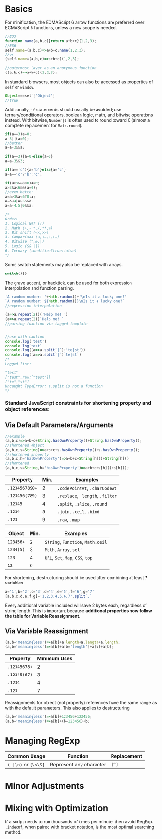 # Basics
For minification, the ECMAScript 6 arrow functions are preferred over ECMAScript 5 functions, unless a new scope is needed.
```js
//ES5
function name(a,b,c){return a+b+c}(1,2,3);
//ES6
self.name=(a,b,c)=>a+b+c;name(1,2,3);
//or
(self.name=(a,b,c)=>a+b+c)(1,2,3);

//outermost layer as an anonymous function
((a,b,c)=>a+b+c)(1,2,3);
```
In standard browsers, most objects can also be accessed as properties of `self` or `window`.
```js
Object===self['Object']
//true
```
Additionally, `if` statements should usually be avoided; use ternary/conditional operators, boolean logic, math, and bitwise operations instead. With bitwise, `Number|0` is often used to round toward 0 (almost a complete replacement for `Math.round`).
```js
if(a==3)a=0;
a-3||(a=0);
//better
a=a-3&&a;

if(a==3){a=0}else{a=3}
a=a-3&&3;

if(a=='c'){a='b'}else{a='c'}
a=a=='c'?'b':'c';

if(a>3&&a<6)a=0;
a>3&a<6&&(a=0);
//even better
a=a>3&a<6?0:a;
a=a<4|a>5&&a;
a=a-4.5|0&&a;

/*
Order:
1. Logical NOT (!)
2. Math (+,-,*,/,**,%)
3. Bit shift (<<,>>)
3. Comparison (<,<=,>,>=)
4. Bitwise (^,&,|)
5. Logic (&&,||)
6. Ternary (condition?true:false)
*/
```
Some switch statements may also be replaced with arrays.
```js
switch(){}
```
The grave accent, or backtick, can be used for both expression interpolation and function parsing.
```js
'A random number: '+Math.random()+'\nIs it a lucky one?'
`A random number: ${Math.random()}\nIs it a lucky one?`
//expression interpolation

(a=>a.repeat(2))('Help me! ')
(a=>a.repeat(2))`Help me! `
//parsing function via tagged template


//use with caution
console.log('test')
console.log`test`
console.log((a=>a.split`|`)('te|st'))
console.log((a=>a.split`|`)`te|st`)
/*
Logged list:

"test"
["test",raw:["test"]]
["te","st"]
Uncaught TypeError: a.split is not a function
*/
```
### Standard JavaScript constraints for shortening property and object references:
## Via Default Parameters/Arguments
```js
//example
(a,b,c)=>a+b+c+String.hasOwnProperty()+String.hasOwnProperty();
//shortened object
(a,b,c,s=String)=>a+b+c+s.hasOwnProperty()+s.hasOwnProperty();
//shortened property
(a,b,c,h='hasOwnProperty')=>a+b+c+String[h]()+String[h]();
//shortened
(a,b,c,s=String,h='hasOwnProperty')=>a+b+c+s[h]()+s[h]();
```
Property | Min. | Examples
-------- | ---- | --------
`.1234567890+` | 2 | `.codePointAt`, `.charCodeAt`
`.123456(789)` | 3 | `.replace`, `.length`, `.filter`
`.12345` | 4 | `.split`, `.slice`, `.round`
`.1234` | 5 | `.join`, `.ceil`, `.bind`
`.123` | 9 | `.raw`, `.map`

Object | Min. | Examples
------ | ---- | --------
`123456+` | 2 | `String`, `Function`, `Math.ceil`
`1234(5)` | 3 | `Math`, `Array`, `self`
`123` | 4 | `URL`, `Set`, `Map`, `CSS`, `top`
`12` | 6

For shortening, destructuring should be used after combining at least **7** variables.
```js
a='1',b='2',c='3',d='4',e='5',f='6',g='7'
[a,b,c,d,e,f,g]='1,2,3,4,5,6,7'.split`,`
```
Every additional variable included will save 2 bytes each, regardless of string length. This is important because **additional properties now follow the table for Variable Reassignment.**
## Via Variable Reassignment
```js
(a,b='meaningless')=>a[b]+a.length+a.length+a.length;
(a,b='meaningless')=>a[b]+a[b='length']+a[b]+a[b];
```
Property | Minimum Uses
-------- | ------------
`.12345678+` | 2
`.12345(67)` | 3
`.1234` | 4
`.123` | 7

Reassignments for object (not property) references have the same range as with the default parameters. This also applies to destructuring.
```js
(a,b='meaningless')=>a[b]+123456+123456;
(a,b='meaningless')=>a[b]+(b=123456)+b;
```
# Managing RegExp
Common Usage | Function | Replacement
------------ | ------- | -----------
`(.\|\n)` or `[\s\S]` | Represent any character | `[^]`
# Minor Adjustments
# Mixing with Optimization
If a script needs to run thousands of times per minute, then avoid RegExp. `.indexOf`, when paired with bracket notation, is the most optimal searching method.
